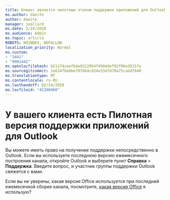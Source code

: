 ```yaml
---
title: Клиент является пилотным этапом поддержки приложений для Outlook
ms.author: daeite
author: daeite
manager: joallard
ms.date: 2/24/2020
ms.audience: Admin
ms.topic: article
ROBOTS: NOINDEX, NOFOLLOW
localization_priority: Normal
ms.custom:
- "3441"
- "9001442"
ms.openlocfilehash: b21174ceefb4a9222854f450ddef91f06e39157e
ms.sourcegitcommit: 1e624fbebbe70f064cd24e3347d70a75caedf840
ms.translationtype: MT
ms.contentlocale: ru-RU
ms.lasthandoff: 02/24/2020
ms.locfileid: "42260460"
---
```

# <a name="your-tenant-is-piloting-in-app-support-for-outlook"></a>У вашего клиента есть Пилотная версия поддержки приложений для Outlook

Вы можете иметь право на получение поддержки непосредственно в Outlook. Если вы используете последнюю версию ежемесячного построения канала, откройте Outlook и выберите пункт **Справка** > **Поддержка**. Введите вопрос, и участник группы поддержки Outlook свяжется с вами.

Если вы не уверены, какая версия Office используется при последней ежемесячной сборке канала, посмотрите, [какая версия Office](https://support.office.com/article/932788B8-A3CE-44BF-BB09-E334518B8B19) я использую?